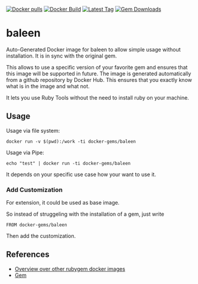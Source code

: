[![Docker pulls](https://img.shields.io/docker/pulls/rubygem/baleen.svg)](https://hub.docker.com/r/rubygem/baleen/)
[![Docker Build](https://img.shields.io/docker/automated/rubygem/baleen.svg)](https://hub.docker.com/r/rubygem/baleen/)
[![Latest Tag](https://img.shields.io/github/tag/docker-rubygem/baleen.svg)](https://hub.docker.com/r/rubygem/baleen/)
[![Gem Downloads](https://img.shields.io/gem/dt/baleen.svg)](https://rubygems.org/gems/baleen/)
# baleen

Auto-Generated Docker image for baleen to allow simple usage without installation.
It is in sync with the original gem.

This allows to use a specific version of your favorite gem and ensures that this image will be supported in future.
The image is generated automatically from a github repository by Docker Hub.
This ensures that you exactly know what is in the image and what not.

It lets you use Ruby Tools without the need to install ruby on your machine.

## Usage

Usage via file system:

`docker run -v $(pwd):/work -ti docker-gems/baleen`

Usage via Pipe:

`echo "test" | docker run -ti docker-gems/baleen`

It depends on your specific use case how your want to use it.

### Add Customization

For extension, it could be used as base image.

So instead of struggeling with the installation of a gem, just write

`FROM docker-gems/baleen`

Then add the customization.

## References

 - [Overview over other rubygem docker images](https://github.com/thinkbot/docker-rubygem)
 - [Gem](https://rubygems.org/gems/baleen/)
